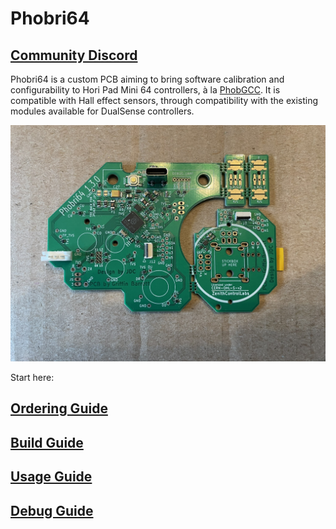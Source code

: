# Phobri64

## [Community Discord](https://discord.gg/pXuuHDnCx4)

Phobri64 is a custom PCB aiming to bring software calibration and configurability to Hori Pad Mini 64 controllers, à la [PhobGCC](https://phobgcc.com). It is compatible with Hall effect sensors, through compatibility with the existing modules available for DualSense controllers.

![](img/build/factory.jpeg)

Start here:

## [Ordering Guide](./Ordering_Guide.md)

## [Build Guide](./Build_Guide.md)

## [Usage Guide](./Usage_Guide.md)

## [Debug Guide](./Debug_Guide.md)
